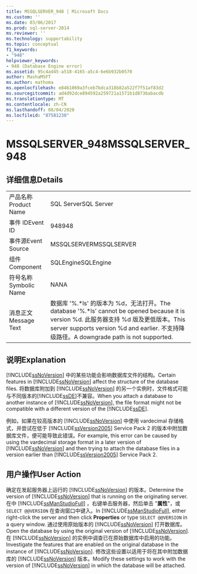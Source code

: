 ```yaml
---
title: MSSQLSERVER_948 | Microsoft Docs
ms.custom: ''
ms.date: 03/06/2017
ms.prod: sql-server-2014
ms.reviewer: ''
ms.technology: supportability
ms.topic: conceptual
f1_keywords:
- "948"
helpviewer_keywords:
- 948 (Database Engine error)
ms.assetid: 95c4ad45-a518-4165-a5c4-6e6b932b0570
author: MashaMSFT
ms.author: mathoma
ms.openlocfilehash: e8461069a3fceb7bdca318b82a522f7f51af83d2
ms.sourcegitcommit: ad4d92dce894592a259721a1571b1d8736abacdb
ms.translationtype: MT
ms.contentlocale: zh-CN
ms.lasthandoff: 08/04/2020
ms.locfileid: "87581230"
---
```

# <a name="mssqlserver_948"></a><span data-ttu-id="ceb2c-102">MSSQLSERVER_948</span><span class="sxs-lookup"><span data-stu-id="ceb2c-102">MSSQLSERVER_948</span></span>
    
## <a name="details"></a><span data-ttu-id="ceb2c-103">详细信息</span><span class="sxs-lookup"><span data-stu-id="ceb2c-103">Details</span></span>  
  
|||  
|-|-|  
|<span data-ttu-id="ceb2c-104">产品名称</span><span class="sxs-lookup"><span data-stu-id="ceb2c-104">Product Name</span></span>|<span data-ttu-id="ceb2c-105">SQL Server</span><span class="sxs-lookup"><span data-stu-id="ceb2c-105">SQL Server</span></span>|  
|<span data-ttu-id="ceb2c-106">事件 ID</span><span class="sxs-lookup"><span data-stu-id="ceb2c-106">Event ID</span></span>|<span data-ttu-id="ceb2c-107">948</span><span class="sxs-lookup"><span data-stu-id="ceb2c-107">948</span></span>|  
|<span data-ttu-id="ceb2c-108">事件源</span><span class="sxs-lookup"><span data-stu-id="ceb2c-108">Event Source</span></span>|<span data-ttu-id="ceb2c-109">MSSQLSERVER</span><span class="sxs-lookup"><span data-stu-id="ceb2c-109">MSSQLSERVER</span></span>|  
|<span data-ttu-id="ceb2c-110">组件</span><span class="sxs-lookup"><span data-stu-id="ceb2c-110">Component</span></span>|<span data-ttu-id="ceb2c-111">SQLEngine</span><span class="sxs-lookup"><span data-stu-id="ceb2c-111">SQLEngine</span></span>|  
|<span data-ttu-id="ceb2c-112">符号名称</span><span class="sxs-lookup"><span data-stu-id="ceb2c-112">Symbolic Name</span></span>|<span data-ttu-id="ceb2c-113">NA</span><span class="sxs-lookup"><span data-stu-id="ceb2c-113">NA</span></span>|  
|<span data-ttu-id="ceb2c-114">消息正文</span><span class="sxs-lookup"><span data-stu-id="ceb2c-114">Message Text</span></span>|<span data-ttu-id="ceb2c-115">数据库 '%.\*ls' 的版本为 %d，无法打开。</span><span class="sxs-lookup"><span data-stu-id="ceb2c-115">The database '%.\*ls' cannot be opened because it is version %d.</span></span> <span data-ttu-id="ceb2c-116">此服务器支持 %d 版及更低版本。</span><span class="sxs-lookup"><span data-stu-id="ceb2c-116">This server supports version %d and earlier.</span></span> <span data-ttu-id="ceb2c-117">不支持降级路径。</span><span class="sxs-lookup"><span data-stu-id="ceb2c-117">A downgrade path is not supported.</span></span>|  
  
## <a name="explanation"></a><span data-ttu-id="ceb2c-118">说明</span><span class="sxs-lookup"><span data-stu-id="ceb2c-118">Explanation</span></span>  
 <span data-ttu-id="ceb2c-119">[!INCLUDE[ssNoVersion](../../includes/ssnoversion-md.md)] 中的某些功能会影响数据库文件的结构。</span><span class="sxs-lookup"><span data-stu-id="ceb2c-119">Certain features in [!INCLUDE[ssNoVersion](../../includes/ssnoversion-md.md)] affect the structure of the database files.</span></span> <span data-ttu-id="ceb2c-120">将数据库附加到 [!INCLUDE[ssNoVersion](../../includes/ssnoversion-md.md)] 的另一个实例时，文件格式可能与不同版本的[!INCLUDE[ssDE](../../includes/ssde-md.md)]不兼容。</span><span class="sxs-lookup"><span data-stu-id="ceb2c-120">When you attach a database to another instance of [!INCLUDE[ssNoVersion](../../includes/ssnoversion-md.md)], the file format might not be compatible with a different version of the [!INCLUDE[ssDE](../../includes/ssde-md.md)].</span></span>  
  
 <span data-ttu-id="ceb2c-121">例如，如果在较高版本的 [!INCLUDE[ssNoVersion](../../includes/ssnoversion-md.md)] 中使用 vardecimal 存储格式，并尝试在低于 [!INCLUDE[ssVersion2005](../../includes/ssversion2005-md.md)] Service Pack 2 的版本中附加数据库文件，便可能导致此错误。</span><span class="sxs-lookup"><span data-stu-id="ceb2c-121">For example, this error can be caused by using the vardecimal storage format in a later version of [!INCLUDE[ssNoVersion](../../includes/ssnoversion-md.md)] and then trying to attach the database files in a version earlier than [!INCLUDE[ssVersion2005](../../includes/ssversion2005-md.md)] Service Pack 2.</span></span>  
  
## <a name="user-action"></a><span data-ttu-id="ceb2c-122">用户操作</span><span class="sxs-lookup"><span data-stu-id="ceb2c-122">User Action</span></span>  
 <span data-ttu-id="ceb2c-123">确定在发起服务器上运行的 [!INCLUDE[ssNoVersion](../../includes/ssnoversion-md.md)] 的版本。</span><span class="sxs-lookup"><span data-stu-id="ceb2c-123">Determine the version of [!INCLUDE[ssNoVersion](../../includes/ssnoversion-md.md)] that is running on the originating server.</span></span> <span data-ttu-id="ceb2c-124">在中 [!INCLUDE[ssManStudioFull](../../includes/ssmanstudiofull-md.md)] ，右键单击服务器，然后单击 "**属性**"，或 `SELECT @@VERSION` 在查询窗口中键入。</span><span class="sxs-lookup"><span data-stu-id="ceb2c-124">In [!INCLUDE[ssManStudioFull](../../includes/ssmanstudiofull-md.md)], either right-click the server and then click **Properties** or type `SELECT @@VERSION` in a query window.</span></span> <span data-ttu-id="ceb2c-125">通过使用原始版本的 [!INCLUDE[ssNoVersion](../../includes/ssnoversion-md.md)] 打开数据库。</span><span class="sxs-lookup"><span data-stu-id="ceb2c-125">Open the database by using the original version of [!INCLUDE[ssNoVersion](../../includes/ssnoversion-md.md)].</span></span> <span data-ttu-id="ceb2c-126">在 [!INCLUDE[ssNoVersion](../../includes/ssnoversion-md.md)] 的实例中调查已在原始数据库中启用的功能。</span><span class="sxs-lookup"><span data-stu-id="ceb2c-126">Investigate the features that are enabled on the original database in the instance of [!INCLUDE[ssNoVersion](../../includes/ssnoversion-md.md)].</span></span> <span data-ttu-id="ceb2c-127">修改这些设置以适用于将在其中附加数据库的 [!INCLUDE[ssNoVersion](../../includes/ssnoversion-md.md)] 版本。</span><span class="sxs-lookup"><span data-stu-id="ceb2c-127">Modify these settings to work with the version of [!INCLUDE[ssNoVersion](../../includes/ssnoversion-md.md)] in which the database will be attached.</span></span>  
  
  
